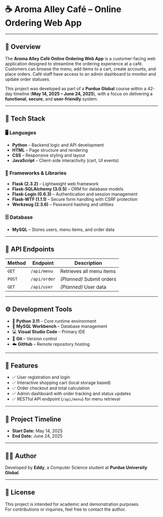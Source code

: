 # ☕ Aroma Alley Café – Online Ordering Web App

---

## 📖 **Overview**

The **Aroma Alley Café Online Ordering Web App** is a customer-facing web application designed to streamline the ordering experience at a café. Customers can browse the menu, add items to a cart, create accounts, and place orders. Café staff have access to an admin dashboard to monitor and update order statuses.

This project was developed as part of a **Purdue Global** course within a 42-day timeline (**May 14, 2025 – June 24, 2025**), with a focus on delivering a **functional**, **secure**, and **user-friendly** system.

---

## 🧰 **Tech Stack**

### 🖥️ **Languages**
- **Python** – Backend logic and API development
- **HTML** – Page structure and rendering
- **CSS** – Responsive styling and layout
- **JavaScript** – Client-side interactivity (cart, UI events)

### 🧱 **Frameworks & Libraries**
- **Flask (2.3.2)** – Lightweight web framework
- **Flask-SQLAlchemy (3.0.5)** – ORM for database models
- **Flask-Login (0.6.3)** – Authentication and session management
- **Flask-WTF (1.1.1)** – Secure form handling with CSRF protection
- **Werkzeug (2.3.6)** – Password hashing and utilities

### 🗄️ **Database**
- **MySQL** – Stores users, menu items, and order data

---

## 🔗 **API Endpoints**

| Method | Endpoint       | Description                |
|--------|----------------|----------------------------|
| `GET`  | `/api/menu`    | Retrieves all menu items   |
| `POST` | `/api/order`   | *(Planned)* Submit orders  |
| `GET`  | `/api/user`    | *(Planned)* User data      |

---

## ⚙️ **Development Tools**

- 🐍 **Python 3.11** – Core runtime environment  
- 🧠 **MySQL Workbench** – Database management  
- 💻 **Visual Studio Code** – Primary IDE  
- 🔧 **Git** – Version control  
- ☁️ **GitHub** – Remote repository hosting  

---

## 🚀 **Features**

- ✅ User registration and login
- ✅ Interactive shopping cart (local storage based)
- ✅ Order checkout and total calculation
- ✅ Admin dashboard with order tracking and status updates
- ✅ RESTful API endpoint (`/api/menu`) for menu retrieval

---

## 📅 **Project Timeline**
- **Start Date:** May 14, 2025  
- **End Date:** June 24, 2025  

---

## 🙋‍♂️ **Author**
Developed by **Eddy**, a Computer Science student at **Purdue University Global**.

---

## 📄 **License**
This project is intended for academic and demonstration purposes.  
For contributions or inquiries, feel free to contact the author.

